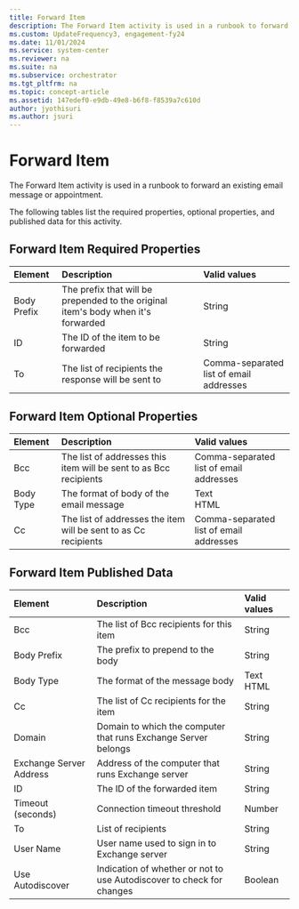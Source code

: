 ```yaml
---
title: Forward Item
description: The Forward Item activity is used in a runbook to forward an existing email message or appointment.
ms.custom: UpdateFrequency3, engagement-fy24
ms.date: 11/01/2024
ms.service: system-center
ms.reviewer: na
ms.suite: na
ms.subservice: orchestrator
ms.tgt_pltfrm: na
ms.topic: concept-article
ms.assetid: 147edef0-e9db-49e8-b6f8-f8539a7c610d
author: jyothisuri
ms.author: jsuri
---
```


# Forward Item

The Forward Item activity is used in a runbook to forward an existing email message or appointment.

The following tables list the required properties, optional properties, and published data for this activity.

## Forward Item Required Properties

| **Element** | **Description**   | **Valid values**   |
|:---|:---|:---|
| Body Prefix | The prefix that will be prepended to the original item's body when it's forwarded | String   |
| ID   | The ID of the item to be forwarded   | String   |
| To   | The list of recipients the response will be sent to   | Comma-separated list of email addresses |

## Forward Item Optional Properties

| **Element** | **Description**   | **Valid values**   |
|:---|:---|:---|
| Bcc   | The list of addresses this item will be sent to as Bcc recipients | Comma-separated list of email addresses |
| Body Type   | The format of body of the email message   | Text<br>HTML   |
| Cc   | The list of addresses the item will be sent to as Cc recipients   | Comma-separated list of email addresses |

## Forward Item Published Data

| **Element**   | **Description**   | **Valid values** |
|:---|:---|:---|
| Bcc   | The list of Bcc recipients for this item   | String   |
| Body Prefix   | The prefix to prepend to the body   | String   |
| Body Type   | The format of the message body   | Text<br>HTML   |
| Cc   | The list of Cc recipients for the item   | String   |
| Domain   | Domain to which the computer that runs Exchange Server belongs   | String   |
| Exchange Server Address | Address of the computer that runs Exchange server   | String   |
| ID   | The ID of the forwarded item   | String   |
| Timeout (seconds)   | Connection timeout threshold   | Number   |
| To   | List of recipients   | String   |
| User Name   | User name used to sign in to Exchange server   | String   |
| Use Autodiscover   | Indication of whether or not to use Autodiscover to check for changes | Boolean   |
